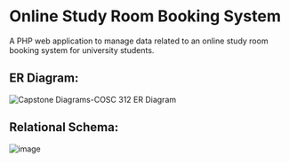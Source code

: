 # Online Study Room Booking System

A PHP web application to manage data related to an online study room booking system for university students.

## ER Diagram:

![Capstone Diagrams-COSC 312 ER Diagram](https://github.com/yousefelsonbaty/booking_room/assets/127299655/f5432ff5-4ab5-463d-8669-b903d4d849fc)

## Relational Schema:

![image](https://github.com/yousefelsonbaty/booking_room/assets/127299655/2ecb68e9-58b3-4862-88d5-a7db157ccd85)

